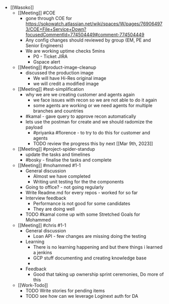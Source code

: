 - [[Wasoko]]
	- [[Meeting]] #COE
		- gone through COE for https://sokowatch.atlassian.net/wiki/spaces/W/pages/769064973/COE+File+Service+Down?focusedCommentId=774504449#comment-774504449
		- Any config changes should reviewed by group (EM, PE and Senior Engineers)
		- We are working uptime checks 5mins
			- P0 - Ticket JIRA
			- Gspace alert
	- [[Meeting]] #product-image-cleanup
		- discussed the production image
			- We will have Hi-Res original image
			- we will credit a modified image
	- [[Meeting]] #test-simplification
		- why we are we creating customer and agents again
			- we face issues with recon so we are not able to do it again
			- some agents are working or we need agents for multiple branches and countries
		- #kamal - gave query to approve recon automatically
		- lets use the postman for create and we should radomize the payload
			- #priyanka #florence - to try to do this for customer and agents
			- TODO review the progress this by next [[Mar 9th, 2023]]
	- [[Meeting]] #project-spider-standup
		- update the tasks and timelines
		- #bosky - finalise the tasks and complete
	- [[Meeting]] #mohammed #1-1
		- General discussion
			- Almost we have completed
			- Writing unit testing for the the components
		- Going to office? - not going regularly
		- Write Readme.md for every repos - worked for so far
		- Interview feedback
			- Performance is not good for some candidates
			- They are doing well
		- TODO #kamal come up with some Stretched Goals for Mohammed
	- [[Meeting]] #chris #1-1
		- General discussion
			- Loan API - few changes are missing doing the testing
		- Learning
			- There is no learning happening and but there things i learned a jenkins
			- GCP stuff documenting and creating knowledge base
			-
		- Feedback
			- Good that taking up ownership sprint ceremonies, Do more of this
	- [[Work-Todo]]
		- TODO Write stories for pending items
		- TODO see how can we leverage Loginext auth for DA